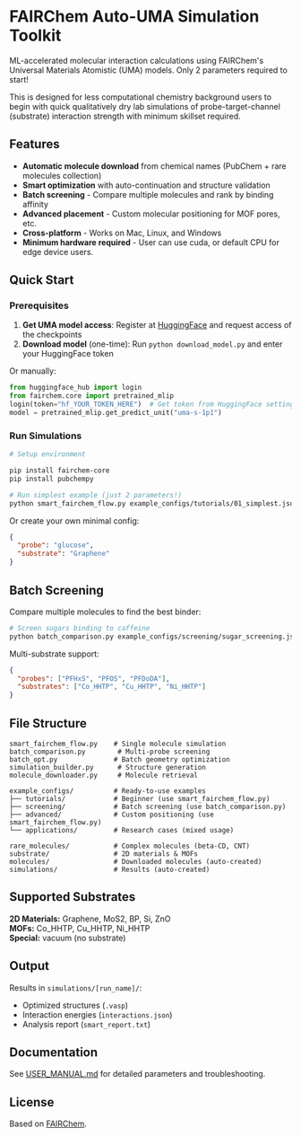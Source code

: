 # FAIRChem Auto-UMA Simulation Toolkit

ML-accelerated molecular interaction calculations using FAIRChem's Universal Materials Atomistic (UMA) models. Only 2 parameters required to start!

This is designed for less computational chemistry background users to begin with quick qualitatively dry lab simulations of probe-target-channel (substrate) interaction strength with minimum skillset required.

## Features

- **Automatic molecule download** from chemical names (PubChem + rare molecules collection)
- **Smart optimization** with auto-continuation and structure validation
- **Batch screening** - Compare multiple molecules and rank by binding affinity
- **Advanced placement** - Custom molecular positioning for MOF pores, etc.
- **Cross-platform** - Works on Mac, Linux, and Windows
- **Minimum hardware required** - User can use cuda, or default CPU for edge device users.

## Quick Start

### Prerequisites
1. **Get UMA model access**: Register at [HuggingFace](https://huggingface.co/facebook/UMA) and request access of the checkpoints
2. **Download model** (one-time): Run `python download_model.py` and enter your HuggingFace token

Or manually:
```python
from huggingface_hub import login
from fairchem.core import pretrained_mlip
login(token="hf_YOUR_TOKEN_HERE")  # Get token from HuggingFace settings
model = pretrained_mlip.get_predict_unit("uma-s-1p1")
```

### Run Simulations
```bash
# Setup environment

pip install fairchem-core
pip install pubchempy

# Run simplest example (just 2 parameters!)
python smart_fairchem_flow.py example_configs/tutorials/01_simplest.json
```

Or create your own minimal config:
```json
{
  "probe": "glucose",
  "substrate": "Graphene"
}
```

## Batch Screening

Compare multiple molecules to find the best binder:

```bash
# Screen sugars binding to caffeine
python batch_comparison.py example_configs/screening/sugar_screening.json
```

Multi-substrate support:
```json
{
  "probes": ["PFHxS", "PFOS", "PFDoDA"],
  "substrates": ["Co_HHTP", "Cu_HHTP", "Ni_HHTP"]
}
```

## File Structure

```
smart_fairchem_flow.py    # Single molecule simulation
batch_comparison.py        # Multi-probe screening  
batch_opt.py              # Batch geometry optimization
simulation_builder.py      # Structure generation
molecule_downloader.py     # Molecule retrieval

example_configs/          # Ready-to-use examples
├── tutorials/            # Beginner (use smart_fairchem_flow.py)
├── screening/            # Batch screening (use batch_comparison.py) 
├── advanced/             # Custom positioning (use smart_fairchem_flow.py)
└── applications/         # Research cases (mixed usage)

rare_molecules/           # Complex molecules (beta-CD, CNT)
substrate/                # 2D materials & MOFs
molecules/                # Downloaded molecules (auto-created)
simulations/              # Results (auto-created)
```

## Supported Substrates

**2D Materials:** Graphene, MoS2, BP, Si, ZnO  
**MOFs:** Co_HHTP, Cu_HHTP, Ni_HHTP  
**Special:** vacuum (no substrate)

## Output

Results in `simulations/[run_name]/`:
- Optimized structures (`.vasp`)
- Interaction energies (`interactions.json`)
- Analysis report (`smart_report.txt`)

## Documentation

See [USER_MANUAL.md](USER_MANUAL.md) for detailed parameters and troubleshooting.

## License

Based on [FAIRChem](https://github.com/FAIR-Chem/fairchem).